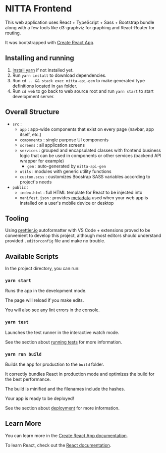 # NITTA Frontend

This web application uses React + TypeScript + Sass + Bootstrap bundle along with a few tools like d3-graphviz for graphing and React-Router for routing.

It was bootstrapped with [Create React App](https://github.com/facebook/create-react-app).

## Installing and running

1. [Install yarn](https://yarnpkg.com/getting-started/install) if not installed yet.
2. Run `yarn install` to download dependencies.
3. Run `cd .. && stack exec nitta-api-gen` to make generated type definitions located in `gen` folder.
4. Run `cd web` to go back to web source root and run `yarn start` to start development server.

## Overall Structure

- `src` :
    - `app` : app-wide components that exist on every page (navbar, app itself, etc.)
    - `components` : single purpose UI components
    - `screens` : all application screens
    - `services` : grouped and encapsulated classes with frontend business logic that can be used in components or other services (backend API wrapper for example)
        - `gen` : auto-generated by `nitta-api-gen`
    - `utils` : modules with generic utility functions
    - `custom.scss` : customizes Boostrap SASS variables according to project's needs
- `public` :
    - `index.html` : full HTML template for React to be injected into
    - `manifest.json` : provides [metadata](https://developers.google.com/web/fundamentals/web-app-manifest/) used when your web app is installed on a user's mobile device or desktop

## Tooling

Using [prettier.io](https://prettier.io) autoformatter with VS Code + extensions proved to be convenient to develop this project, although most editors should understand provided `.editorconfig` file and make no trouble.

## Available Scripts

In the project directory, you can run:

### `yarn start`

Runs the app in the development mode.

The page will reload if you make edits.

You will also see any lint errors in the console.

### `yarn test`

Launches the test runner in the interactive watch mode.

See the section about [running tests](https://facebook.github.io/create-react-app/docs/running-tests) for more information.

### `yarn run build`

Builds the app for production to the `build` folder.

It correctly bundles React in production mode and optimizes the build for the best performance.

The build is minified and the filenames include the hashes.

Your app is ready to be deployed!

See the section about [deployment](https://facebook.github.io/create-react-app/docs/deployment) for more information.

<!-- ### `npm run eject` -->

<!-- That's a custom script implemented by Create React App, which was used to bootstrap this project. -->

<!-- **Note: this is a one-way operation. Once you `eject`, you can’t go back!** -->

<!-- If you aren’t satisfied with the build tool and configuration choices, you can `eject` at any time. This command will remove the single build dependency from your project. -->

<!-- Instead, it will copy all the configuration files and the transitive dependencies (Webpack, Babel, ESLint, etc) right into your project so you have full control over them. All of the commands except `eject` will still work, but they will point to the copied scripts so you can tweak them. At this point you’re on your own. -->

<!-- You don’t have to ever use `eject`. The curated feature set is suitable for small and middle deployments, and you shouldn’t feel obligated to use this feature. However we understand that this tool wouldn’t be useful if you couldn’t customize it when you are ready for it. -->

## Learn More

You can learn more in the [Create React App documentation](https://facebook.github.io/create-react-app/docs/getting-started).

To learn React, check out the [React documentation](https://reactjs.org/).
